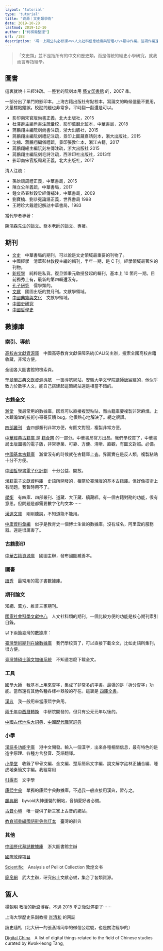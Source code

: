 ```yaml
---
layout: 'tutorial'
type: 'tutorial'
title: "資源｜文史類學術"
date: 2019-10-28
lastmod: 2019-12-10
author: ["柯棋瀚整理"]
url: /188
description: '硏一上期公共必修課<v>人文社科信息檢索與管理</v>期中作業。這項作業還是很有用，藉此機會把收藏夾裏的東西整理一下分享給大家。歡迎補充。國內的數據庫只面對機構用戶開放，但我還是希望能夠限量免費向公眾開放。<br>感謝端端同學的補充。'
---
```


> 「文史類」並不是指所有的中文和歷史類，而是傳統的經史小學硏究，就我而言專指經學。

## 圖書

這裏就說十三經注疏。一整套的阮刻本用 [藝文印書館](https://book.douban.com/subject/3676839/) 的，2007 秊。

一部分出了單門的影印本。上海古籍出版社有點校本，寫論文的時候儘量不要用，大量標點錯誤，校勘問題也非常多，平時翻一翻還是可以。

- <v>影印南宋官版尙書正義</v>，北大出版社，2015
- 杜澤遜主編<v>尙書注疏彙校</v>，影印萬曆北監本，中華書局，2018  
- 蔣鵬翔主編<v>阮刻尙書注疏</v>，浙大出版社，2015
- 蔣鵬翔主編<v>阮刻禮記注疏</v>，景印上圖藏嘉靖刻本，浙大出版社，2015
- 沈楠、蔣鵬翔編<v>儀禮疏</v>，景印張敦仁本，浙江古籍，2017
- 蔣鵬翔總主編<v>阮刻左傳注疏</v>，浙大出版社  2015
- 蔣鵬翔主編<v>阮刻毛詩注疏</v>，西泠印社出版社，2013年
- <v>影印南宋官版周易正義</v>，北大出版社，2017

清人注疏：

- 孫詒讓<v>周禮正義</v>，中華書局，2015
- 陳立<v>公羊義疏</v>，中華書局，2017
- 鍾文烝<v>春秋穀梁經傳補注</v>，中華書局，2009
- 劉寶楠、劉恭冕<v>論語正義</v>，世界書局  1998
- 王聘珍<v>大戴禮記解詁</v>中華書局，1983

當代學者專著：

陳鴻森先生的論文。喬本老師的論文、專著。

## 期刊

- [文史](http://navi.cnki.net/KNavi/JournalDetail?pcode=CJFD&pykm=WSWS)　中華書局的期刊，可以說是文史領域最重要的刊物了。
- 中國經學　清華彭林敎授主編的輯刊，半年一期，是 C 刊。經學領域最著名的刊物。
- [新經學](https://book.duxiu.com/bookDetail.jsp?dxNumber=000017628958&d=EE1C2A3004E9018EE481533F9315CD21&fenlei=22010106&sw=%E6%96%B0%E7%B6%93%E5%AD%B8)　純粹是私貨。復旦鄧秉元敎授發起的輯刊，基本上 10 箇月一期。目前獨秀上有，最新的第四輯還沒有。
- [孔子硏究](http://navi.cnki.net/knavi/JournalDetail?pcode=CJFD&pykm=KZYJ)　儒學類的。
- [文獻](http://navi.cnki.net/KNavi/JournalDetail?pcode=CJFD&pykm=WNXI)　國圖出版的雙月刊。文獻學領域。
- [中國典籍與文化](http://navi.cnki.net/KNavi/JournalDetail?pcode=CJFD&pykm=DJWH)　文獻學領域。
- [中國史硏究](http://navi.cnki.net/knavi/JournalDetail?pcode=CJFD&pykm=ZGSJ)　
- [中國哲學史](http://navi.cnki.net/knavi/JournalDetail?pcode=CJFD&pykm=ZZXS)　

## 數據庫

### 索引、導航

[高校古文獻資源庫](http://rbsc.calis.edu.cn:8086/aopac/jsp/indexXyjg.jsp)　中國高等教育文獻保障系統(CALIS)主辦，搜索全國高校古籍收藏，非常方便。

全國各大圖書館的檢索頁。

[奎章閣古典文獻資源導航](http://kuizhangge.cn)　一箇導航網站，安徽大学文學院講師唐宸建的，他似乎致力於數字人文，能自己搭建起這箇網站還是相當不錯的。

### 古籍全文

[瀚堂](http://www.hytung.cn/)　我最常用的數據庫，因爲可以直接複製粘貼，而古籍庫要複製非常麻煩。上次跟瀚堂的技術小哥哥反饋 bug，他很熱心地解決了。總之很讚。

[四部叢刊](https://gujiku.unihan.com.cn/Products/Read/SBCK)　査四部叢刊非常方便，有圖文對照，複製非常方便。

[中華經典古籍庫 ](http://publish.ancientbooks.cn/docShuju/platformSublibIndex.jspx?libId=6)是 [籍合网](http://www.ancientbooks.cn/home) 的一部分。中華書局官方出品。我們學校買了，中華書局出版圖書的電子版，非常專業、可靠、方便、清晰、直觀，有圖文對照。必備。

[中國基本古籍庫](http://dh.ersjk.com/spring/front/read)　瀚堂沒有的時候就在古籍庫上査。界面實在是反人類。複製粘貼十分不方便。

[中國哲學書電子化計劃](https://ctext.org/shang-shu/zh)　十分公益、開放。

[漢籍電子文獻資料庫](http://hanchi.ihp.sinica.edu.tw/ihpc/hanjiquery?@42^1189356589^90^^^../hanjimg/hanji.htm)　史語所開發的，相當於臺灣版的基本古籍庫。但好像技術上有問題，我暫時用不了。

[學衡](http://www.xueheng.net)　有四庫、四部叢刊、道藏、大正藏、續藏經。有一個古籍對勘的功能，很有意思。但問題是都需要數字化的文本⋯⋯

[漢達文庫](http://www.chant.org/)　剛剛聽說，不知道能不能用。

[中庸資料彙編](http://47.105.202.165:8080/)　似乎是教育史一個博士生做的數據庫。沒有域名，阿里雲的服務器。還是很厲害了。

### 古籍影印

[中華古籍資源庫](http://mylib.nlc.cn/web/guest/shanbenjiaojuan)　國圖主辦，發布國圖臧善本。

### 圖書

[讀秀](http://www.duxiu.com/)　最常用的電子書數據庫。

### 期刊論文

知網、萬方、維普三家期刊。

[國家社會科學文獻中心](http://www.ncpssd.org/journal/index.aspx)　人文社科類的期刊。一個比較方便的功能是核心期刊索引目錄。

以下兩箇臺灣的數據庫：

[臺灣學術期刊在線數據庫](http://www.twscholar.com/)　我們學校買了，可以直接下載全文，比如<v>史語所集刊</v>，很方便。

[臺灣博碩士論文加値系統](http://etds.ncl.edu.tw/cgi-bin/gs32/gsweb.cgi/ccd=rafWek/registry)　不知道怎麼下載全文。

### 工具

[國學大師](http://www.guoxuedashi.com/)　我基本上用來査字，集成了非常多的字書。最彊的是「拆分査字」功能。當然還有其他各種各樣神器般的存在。這裏是 [四庫全書](http://skqs.guoxuedashi.com/)。

[漢典](http://www.zdic.net/)　我一般用來當康熙字典用。　

[兩千年中西曆轉換](http://sinocal.sinica.edu.tw/)　中硏院開發的，但只有公元元年以後的。

[中國古代地名大詞典](http://www.gg-art.com/dictionary/)、[中國歷代職官詞典](http://www.gg-art.com/dictionary/index.php?bookid=117&columns=2)

### 小學

[漢語多功能字庫](http://humanum.arts.cuhk.edu.hk/Lexis/lexi-mf/oraclePiece.php)　港中文開發。輸入一個漢字，出來各種相關信息，最有特色的是造字原理、各種方言發音、英語翻譯。

[小學堂](http://xiaoxue.iis.sinica.edu.tw/yanbian)　收錄了甲骨文編、金文編、楚系簡帛文字編、說文解字詁林正補合編、睡虎地秦簡文字編。我經常用

[引得市](http://www.mebag.com/index/)　文字學

[康熙字典](http://kangxi.adcs.org.tw/kangxizidian/)　單獨的康熙字典數據庫，不過我一般直接用漢典，暫存之。

[韻典網](http://ytenx.org)　byvoid大神運營的網站，音韻愛好者必備。

[古音小境](http://www.guguolin.com/niyin.php)　唯一提供了新三家上古音的網站。

[教育部重編國語辭典修訂本](http://dict.revised.moe.edu.tw/cgi-bin/cbdic/gsweb.cgi?ccd=CUdf6p&o=e0&sec=sec1&index=1)　臺灣的辭典

### 其他

[中國歷代墓誌數據庫](http://csid.zju.edu.cn/tomb/)　浙大圖書館主辦

[國際敦煌項目](http://idp.nlc.cn/database/search_results.a4d?uid=-77351689816;random=41)

[Scientific](http://www.afc.ryukoku.ac.jp/pelliot/contents_date3.html)　Analysis of Pelliot Collection 敦煌文书

[簡帛網](http://www.bsm.org.cn/)　武大主辦，硏究出土文獻必備，集合了各類資源。

## 箇人

[楊朝明](http://blog.sina.com.cn/qfsdyangchaoming) 教授的新浪博客，不過 2015 秊之後就停更了⋯⋯

上海大學歷史系副教授 [肖清和](http://xiaoqh.cn/) 的网誌

讀史隨札〔北大研一的張髙博同學的微信公眾號，也是關注經學的〕

[Digital China](https://github.com/fccsdigitalchina/digital-china)　A list of digital things related to the field of Chinese studies curated by Kwok-leong Tang,

